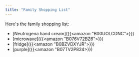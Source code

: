 ```yaml
---
title: "Family Shopping List"
---
```

Here's the family shopping list:

- [Neutrogena hand cream]({{<amazon "B00UOLCDNC">}})
- [microwave]({{<amazon "B076V72BZ6">}})
- [fridge]({{<amazon "B0BZVDXYJR">}})
- [purple]({{<amazon "B07TV2P824>}})